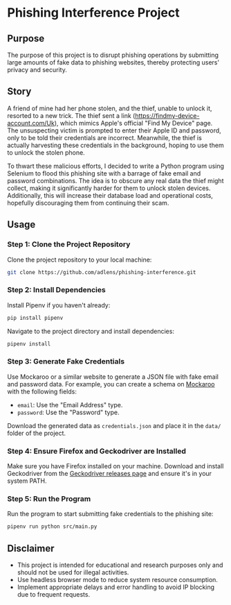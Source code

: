 # Phishing Interference Project

## Purpose

The purpose of this project is to disrupt phishing operations by submitting large amounts of fake data to phishing websites, thereby protecting users' privacy and security.

## Story

A friend of mine had her phone stolen, and the thief, unable to unlock it, resorted to a new trick. The thief sent a link (https://findmy-device-account.com/Uk), which mimics Apple's official "Find My Device" page. The unsuspecting victim is prompted to enter their Apple ID and password, only to be told their credentials are incorrect. Meanwhile, the thief is actually harvesting these credentials in the background, hoping to use them to unlock the stolen phone.

To thwart these malicious efforts, I decided to write a Python program using Selenium to flood this phishing site with a barrage of fake email and password combinations. The idea is to obscure any real data the thief might collect, making it significantly harder for them to unlock stolen devices. Additionally, this will increase their database load and operational costs, hopefully discouraging them from continuing their scam.

## Usage

### Step 1: Clone the Project Repository

Clone the project repository to your local machine:

```bash
git clone https://github.com/adlens/phishing-interference.git
```

### Step 2: Install Dependencies

Install Pipenv if you haven't already:

```bash
pip install pipenv
```

Navigate to the project directory and install dependencies:

```bash
pipenv install
```

### Step 3: Generate Fake Credentials

Use Mockaroo or a similar website to generate a JSON file with fake email and password data. For example, you can create a schema on [Mockaroo](https://mockaroo.com/) with the following fields:

- `email`: Use the "Email Address" type.
- `password`: Use the "Password" type.

Download the generated data as `credentials.json` and place it in the `data/` folder of the project.

### Step 4: Ensure Firefox and Geckodriver are Installed

Make sure you have Firefox installed on your machine. Download and install Geckodriver from the [Geckodriver releases page](https://github.com/mozilla/geckodriver/releases) and ensure it's in your system PATH.

### Step 5: Run the Program

Run the program to start submitting fake credentials to the phishing site:

```bash
pipenv run python src/main.py
```

## Disclaimer

- This project is intended for educational and research purposes only and should not be used for illegal activities.
- Use headless browser mode to reduce system resource consumption.
- Implement appropriate delays and error handling to avoid IP blocking due to frequent requests.
